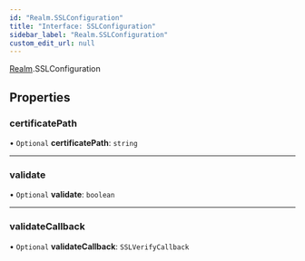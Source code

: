```yaml
---
id: "Realm.SSLConfiguration"
title: "Interface: SSLConfiguration"
sidebar_label: "Realm.SSLConfiguration"
custom_edit_url: null
---
```


[Realm](../namespaces/Realm).SSLConfiguration

## Properties

### certificatePath

• `Optional` **certificatePath**: `string`

___

### validate

• `Optional` **validate**: `boolean`

___

### validateCallback

• `Optional` **validateCallback**: `SSLVerifyCallback`
